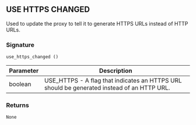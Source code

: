 ## USE HTTPS CHANGED

Used to update the proxy to tell it to generate HTTPS URLs instead of HTTP URLs.


### Signature

`use_https_changed ()`


| Parameter | Description |
| --- | --- |
| boolean | USE\_HTTPS - A flag that indicates an HTTPS URL should be generated instead of an HTTP URL. |


### Returns

`None`
